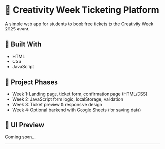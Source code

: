# 🎨 Creativity Week Ticketing Platform

A simple web app for students to book free tickets to the Creativity Week 2025 event.

## 🚀 Built With
- HTML
- CSS
- JavaScript

## 📅 Project Phases
- Week 1: Landing page, ticket form, confirmation page (HTML/CSS)
- Week 2: JavaScript form logic, localStorage, validation
- Week 3: Ticket preview & responsive design
- Week 4: Optional backend with Google Sheets (for saving data)

## 📸 UI Preview
Coming soon...

---
